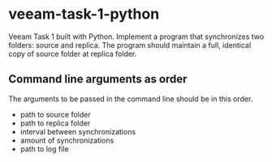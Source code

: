 # veeam-task-1-python
Veeam Task 1 built with Python. Implement a program that synchronizes two folders: source and replica. The program should maintain a full, identical copy of source folder at replica folder.

## Command line arguments as order
The arguments to be passed in the command line should be in this order.
- path to source folder
- path to replica folder
- interval between synchronizations 
- amount of synchronizations 
- path to log file
